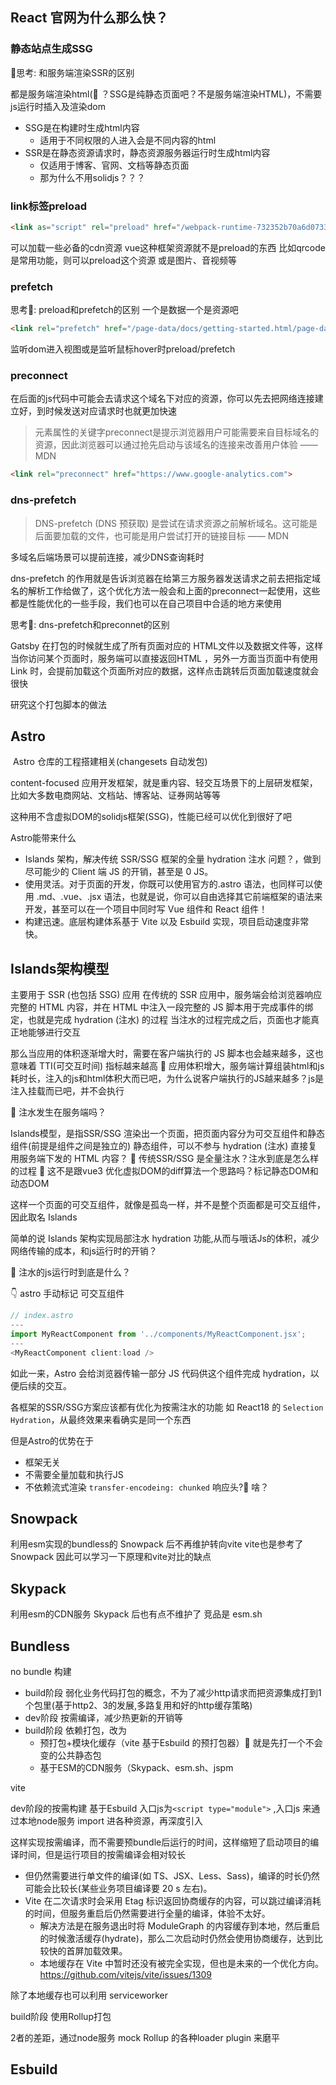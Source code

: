 

## React 官网为什么那么快？
### 静态站点生成SSG

🤔思考: 和服务端渲染SSR的区别

都是服务端渲染html(🤔️ ？SSG是纯静态页面吧？不是服务端渲染HTML)，不需要js运行时插入及渲染dom

- SSG是在构建时生成html内容
  - 适用于不同权限的人进入会是不同内容的html
- SSR是在静态资源请求时，静态资源服务器运行时生成html内容
  - 仅适用于博客、官网、文档等静态页面
  - 那为什么不用solidjs？？？


### link标签preload
```html
<link as="script" rel="preload" href="/webpack-runtime-732352b70a6d0733ac95.js">
```
可以加载一些必备的cdn资源
vue这种框架资源就不是preload的东西
比如qrcode是常用功能，则可以preload这个资源
或是图片、音视频等


### prefetch

思考🤔: preload和prefetch的区别
一个是数据一个是资源吧

```html
<link rel="prefetch" href="/page-data/docs/getting-started.html/page-data.json" crossorigin="anonymous" as="fetch">
```

监听dom进入视图或是监听鼠标hover时preload/prefetch




### preconnect

在后面的js代码中可能会去请求这个域名下对应的资源，你可以先去把网络连接建立好，到时候发送对应请求时也就更加快速


> 元素属性的关键字preconnect是提示浏览器用户可能需要来自目标域名的资源，因此浏览器可以通过抢先启动与该域名的连接来改善用户体验 —— MDN

```html
<link rel="preconnect" href="https://www.google-analytics.com">
```

### dns-prefetch

> DNS-prefetch (DNS 预获取) 是尝试在请求资源之前解析域名。这可能是后面要加载的文件，也可能是用户尝试打开的链接目标 —— MDN


多域名后端场景可以提前连接，减少DNS查询耗时


dns-prefetch 的作用就是告诉浏览器在给第三方服务器发送请求之前去把指定域名的解析工作给做了，这个优化方法一般会和上面的preconnect一起使用，这些都是性能优化的一些手段，我们也可以在自己项目中合适的地方来使用

思考🤔: dns-prefetch和preconnet的区别



Gatsby 在打包的时候就生成了所有页面对应的 HTML文件以及数据文件等，这样当你访问某个页面时，服务端可以直接返回HTML ，另外一方面当页面中有使用 Link 时，会提前加载这个页面所对应的数据，这样点击跳转后页面加载速度就会很快

研究这个打包脚本的做法


## Astro
​
Astro 仓库的工程搭建相关(changesets 自动发包)

content-focused 应用开发框架，就是重内容、轻交互场景下的上层研发框架，比如大多数电商网站、文档站、博客站、证券网站等等

这种用不含虚拟DOM的solidjs框架(SSG)，性能已经可以优化到很好了吧

Astro能带来什么
- Islands 架构，解决传统 SSR/SSG 框架的全量 hydration 注水 问题？，做到尽可能少的 Client 端 JS 的开销，甚至是 0 JS。
- 使用灵活。对于页面的开发，你既可以使用官方的.astro 语法，也同样可以使用 .md、.vue、.jsx 语法，也就是说，你可以自由选择其它前端框架的语法来开发，甚至可以在一个项目中同时写 Vue 组件和 React 组件！
- 构建迅速。底层构建体系基于 Vite 以及 Esbuild 实现，项目启动速度非常快。

## Islands架构模型
主要用于 SSR (也包括 SSG) 应用
在传统的 SSR 应用中，服务端会给浏览器响应完整的 HTML 内容，并在 HTML 中注入一段完整的 JS 脚本用于完成事件的绑定，也就是完成 hydration (注水) 的过程
当注水的过程完成之后，页面也才能真正地能够进行交互

那么当应用的体积逐渐增大时，需要在客户端执行的 JS 脚本也会越来越多，这也意味着 TTI(可交互时间) 指标越来越高
🤔 应用体积增大，服务端计算组装html和js耗时长，注入的js和html体积大而已吧，为什么说客户端执行的JS越来越多？js是注入挂载而已吧，并不会执行

🤔 注水发生在服务端吗？

Islands模型，是指SSR/SSG 渲染出一个页面，把页面内容分为可交互组件和静态组件(前提是组件之间是独立的)
静态组件，可以不参与 hydration (注水)  直接复用服务端下发的 HTML 内容？
🤔 传统SSR/SSG 是全量注水？注水到底是怎么样的过程
🤔 这不是跟vue3 优化虚拟DOM的diff算法一个思路吗？标记静态DOM和动态DOM

这样一个页面的可交互组件，就像是孤岛一样，并不是整个页面都是可交互组件，因此取名 Islands

简单的说 Islands 架构实现局部注水 hydration 功能,从而与哦话Js的体积，减少网络传输的成本，和js运行时的开销？

🤔 注水的js运行时到底是什么？

👇 astro 手动标记 可交互组件
```js
// index.astro
---
import MyReactComponent from '../components/MyReactComponent.jsx';
---
<MyReactComponent client:load />
```
如此一来，Astro 会给浏览器传输一部分 JS 代码供这个组件完成 hydration，以便后续的交互。


各框架的SSR/SSG方案应该都有优化为按需注水的功能
如 React18 的 `Selection Hydration`，从最终效果来看确实是同一个东西

但是Astro的优势在于
- 框架无关
- 不需要全量加载和执行JS
- 不依赖流式渲染 `transfer-encodeing: chunked` 响应头?🤔 啥？

## Snowpack
利用esm实现的bundless的 Snowpack
后不再维护转向vite
vite也是参考了Snowpack
因此可以学习一下原理和vite对比的缺点

## Skypack
利用esm的CDN服务 Skypack
后也有点不维护了
竞品是 esm.sh


## Bundless

no bundle 构建

- build阶段 弱化业务代码打包的概念，不为了减少http请求而把资源集成打到1个包里(基于http2、3的发展,多路复用和好的http缓存策略)
- dev阶段 按需编译，减少热更新的开销等
- build阶段 依赖打包，改为
  - 预打包+模块化缓存（vite 基于Esbuild 的预打包器）🤔 就是先打一个不会变的公共静态包
  - 基于ESM的CDN服务（Skypack、esm.sh、jspm


vite

dev阶段的按需构建
基于Esbuild
入口js为`<script type="module">` ,入口js 来通过本地node服务 import 进各种资源，再深度引入

这样实现按需编译，而不需要预bundle后运行的时间，这样缩短了启动项目的编译时间，但是运行项目的按需编译会相对较长

- 但仍然需要进行单文件的编译(如 TS、JSX、Less、Sass)，编译的时长仍然可能会比较长(某些业务项目编译要 20 s 左右)。
- Vite 在二次请求时会采用 Etag 标识返回协商缓存的内容，可以跳过编译消耗的时间，但服务重启后仍然需要进行全量的编译，体验不太好。
  - 解决方法是在服务退出时将 ModuleGraph 的内容缓存到本地，然后重启的时候激活缓存(hydrate)，那么二次启动时仍然会使用协商缓存，达到比较快的首屏加载效果。
  - 本地缓存在 Vite 中暂时还没有被完全实现，但也是未来的一个优化方向。https://github.com/vitejs/vite/issues/1309

除了本地缓存也可以利用 serviceworker

build阶段
使用Rollup打包

2者的差距，通过node服务 mock Rollup 的各种loader plugin 来磨平


## Esbuild

